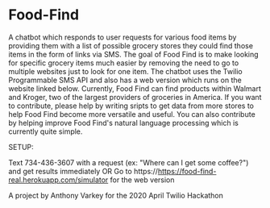 # Food-Find
A chatbot which responds to user requests for various food items by providing them with a list of possible grocery stores they could find those items in the form of links via SMS. The goal of Food Find is to make looking for specific grocery items much easier by removing the need to go to multiple websites just to look for one item. The chatbot uses the Twilio Programmable SMS API and also has a web version which runs on the website linked below. Currently, Food Find can find products within Walmart and Kroger, two of the largest providers of groceries in America. If you want to contribute, please help by writing sripts to get data from more stores to help Food Find become more versatile and useful. You can also contribute by helping improve Food Find's natural language processing which is currently quite simple. 

SETUP:

Text 734-436-3607 with a request (ex: "Where can I get some coffee?") and get results immediately
OR
Go to https://https://food-find-real.herokuapp.com/simulator for the web version

A project by Anthony Varkey for the 2020 April Twilio Hackathon
